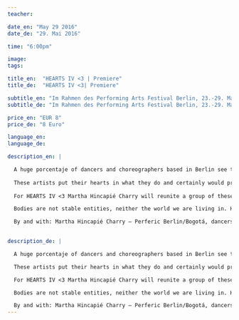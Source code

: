 ```yaml
---
teacher: 

date_en: "May 29 2016"
date_de: "29. Mai 2016"

time: "6:00pm"

image: 
tags: 

title_en:  "HEARTS IV <3 | Premiere"
title_de:  "HEARTS IV <3| Premiere"

subtitle_en: "Im Rahmen des Performing Arts Festival Berlin, 23.-29. Mai 2016"
subtitle_de: "Im Rahmen des Performing Arts Festival Berlin, 23.-29. Mai 2016"

price_en: "EUR 8"
price_de: "8 Euro"

language_en: 
language_de: 

description_en: |

  A huge porcentaje of dancers and choreographers based in Berlin see themselves forced to apply to the Hartz IV support offered by the German government to cover the basic surviving kit.
  
  These artists put their hearts in what they do and certainly would prefer to work hard in their field than to depend on this. 
  
  For HEARTS IV <3 Martha Hincapié Charry will reunite a group of these dancers and choregraphers in the Urbanraum to meet in an intimate an close dialogue with the public, followed by an open air physical encounter where they will make, through movement, a reflection about their bodies and their actual state.

  Bodies are not stable entities, neither the world we are living in. HEARTS IV <3 will open spaces for subjective notions about the relationship between self, society and body, looking to assess politics in regards to identity and action, constituting a human community.

  By and with: Martha Hincapié Charry – Perferic Berlin/Bogotá, dancers and choreographers based in Berlin.

  
description_de: |

  A huge porcentaje of dancers and choreographers based in Berlin see themselves forced to apply to the Hartz IV support offered by the German government to cover the basic surviving kit.

  These artists put their hearts in what they do and certainly would prefer to work hard in their field than to depend on this. 

  For HEARTS IV <3 Martha Hincapié Charry will reunite a group of these dancers and choregraphers in the Urbanraum to meet in an intimate an close dialogue with the public, followed by an open air physical encounter where they will make, through movement, a reflection about their bodies and their actual state.

  Bodies are not stable entities, neither the world we are living in. HEARTS IV <3 will open spaces for subjective notions about the relationship between self, society and body, looking to assess politics in regards to identity and action, constituting a human community.

  By and with: Martha Hincapié Charry – Perferic Berlin/Bogotá, dancers and choreographers based in Berlin.
---
```

